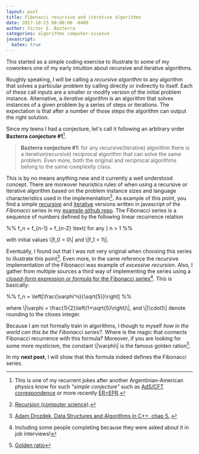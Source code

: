 ```yaml
---
layout: post
title: Fibonacci recursive and iterative algorithms
date: 2017-10-23 08:00:00 -0400
author: Victor E. Bazterra
categories: algorithms computer-science
javascript:
  katex: true
---
```


This started as a simple coding exercise to illustrate to some of my coworkers one of my early intuition about recursive and iterative algorithms.

Roughly speaking, I will be calling a *recursive algorithm* to any algorithm that solves a particular problem by calling directly or indirectly to itself. Each of these call inputs are a smaller or modify version of the initial problem instance. Alternative, a *iterative algorithm* is an algorithm that solves instances of a given problem by a series of steps or iterations. The expectation is that after a number of those steps the algorithm can output the right solution.

Since my teens I had a conjecture, let's call it following an arbitrary order **Bazterra conjecture #1**[^1].

> **Bazterra conjecture #1:** for any recursive(iterative) algorithm there is a iterative(recursive) reciprocal algorithm that can solve the same problem. Even more, both the original and reciprocal algorithms belong to the same complexity class.

This is by no means anything new and it currently a well understood concept. There are moreover heuristics rules of when using a recursive or iterative algorithm based on the problem instance sizes and language characteristics used in the implementation[^2]. As example of this point, you find a simple [recursive](https://github.com/baites/examples/blob/master/algorithms/javascript/RecursiveFibonacci.js) and [iterative](https://github.com/baites/examples/blob/master/algorithms/javascript/IterativeFibonacci.js) versions written in javascript of the *Fibonacci* series in my [example github repo](https://github.com/baites/examples). The Fibonacci series is a sequence of numbers defined by the following linear recurrence relation

<p>%%
f_n = f_{n-1} + f_{n-2} \text{   for any   } n > 1
%%</p>

with initial values \\|f_0 = 0\\| and \\|f_1 = 1\\|.

Eventually, I found out that I was not very original when choosing this series to illustrate this point[^3]. Even more, in the same reference the recursive implementation of the Fibonacci was example of *excessive recursion*. Also, I gather from multiple sources a third way of implementing the series using a [*closed-form* expression or *formula* for the Fibonacci series](https://github.com/baites/examples/blob/master/algorithms/javascript/CloseFormFibonacci.js)[^4]. This is basically:

<p>%%
f_n = \left[\frac{\varphi^n}{\sqrt{5}}\right]
%%</p>

where \\|\varphi = \frac{1}{2}\left(1+\sqrt{5}\right)\\|, and \\|[\cdot]\\| denote rounding to the closes integer.

Because I am not formally train in algorithms, I though to myself *how in the world can this be the Fibonacci series?*. Where is the magic that connects Fibonacci recurrence with this formula? Moreover, if you are looking for some more mysticism, the constant \\|\varphi\\| is the famous golden ration[^5].

In my **next post**, I will show that this formula indeed defines the Fibonacci series.

[^1]: This is one of my recurrent jokes after another Argentinian-American physics know for such *"simple conjecture"* such as [AdS/CFT correspondence](https://en.wikipedia.org/wiki/AdS/CFT_correspondence) or more recently [ER=EPR](https://en.wikipedia.org/wiki/ER%3DEPR).

[^2]: [Recursion (computer science)](https://en.wikipedia.org/wiki/Recursion_(computer_science)).

[^3]: [Adam Drozdek, Data Structures and Algorithms in C++, chap 5.](https://www.amazon.com/Data-Structures-Algorithms-Adam-Drozdek/dp/1133608426).

[^4]: Including some people completing because they were asked about it in job interviews!

[^5]: [Golden ratio](https://en.wikipedia.org/wiki/Golden_ratio)
